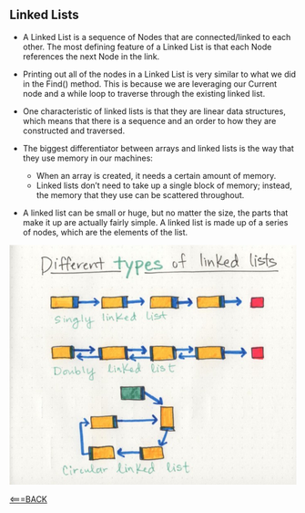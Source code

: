 ## Linked Lists

- A Linked List is a sequence of Nodes that are connected/linked to each other. The most defining feature of a Linked List is that each Node references the next Node in the link.

- Printing out all of the nodes in a Linked List is very similar to what we did in the Find() method. This is because we are leveraging our Current node and a while loop to traverse through the existing linked list.

- One characteristic of linked lists is that they are linear data structures, which means that there is a sequence and an order to how they are constructed and traversed. 

- The biggest differentiator between arrays and linked lists is the way that they use memory in our machines:

    - When an array is created, it needs a certain amount of memory. 
    - Linked lists don’t need to take up a single block of memory; instead, the memory that they use can be scattered throughout.

- A linked list can be small or huge, but no matter the size, the parts that make it up are actually fairly simple. A linked list is made up of a series of nodes, which are the elements of the list.

<img src="assests/diagram.jpeg">







[<===BACK](README.MD)